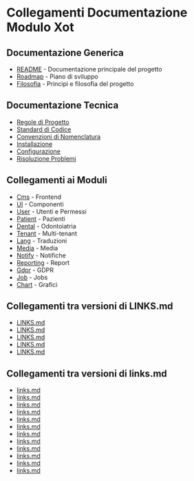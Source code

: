 # Collegamenti Documentazione Modulo Xot

## Documentazione Generica
- [README](../docs/README.md) - Documentazione principale del progetto
- [Roadmap](../docs/roadmap.md) - Piano di sviluppo
- [Filosofia](../docs/filosofia.md) - Principi e filosofia del progetto

## Documentazione Tecnica
- [Regole di Progetto](./rules/PROMPT_RULES.md)
- [Standard di Codice](./standards/CODE-STANDARDS.md)
- [Convenzioni di Nomenclatura](./conventions/naming-conventions.md)
- [Installazione](./installation.md)
- [Configurazione](./configuration.md)
- [Risoluzione Problemi](./troubleshooting.md)

## Collegamenti ai Moduli
- [Cms](../Cms/docs/README.md) - Frontend
- [UI](../UI/docs/README.md) - Componenti
- [User](../User/docs/README.md) - Utenti e Permessi
- [Patient](../Patient/docs/README.md) - Pazienti
- [Dental](../Dental/docs/README.md) - Odontoiatria
- [Tenant](../Tenant/docs/README.md) - Multi-tenant
- [Lang](../Lang/docs/README.md) - Traduzioni
- [Media](../Media/docs/README.md) - Media
- [Notify](../Notify/docs/README.md) - Notifiche
- [Reporting](../Reporting/docs/README.md) - Report
- [Gdpr](../Gdpr/docs/README.md) - GDPR
- [Job](../Job/docs/README.md) - Jobs
- [Chart](../Chart/docs/README.md) - Grafici 

## Collegamenti tra versioni di LINKS.md
* [LINKS.md](../../../Xot/docs/LINKS.md)
* [LINKS.md](../../../User/docs/LINKS.md)
* [LINKS.md](../../../UI/docs/LINKS.md)
* [LINKS.md](../../../Cms/docs/LINKS.md)
* [LINKS.md](../../../../Themes/One/docs/LINKS.md)


## Collegamenti tra versioni di links.md
* [links.md](../../Gdpr/docs/links.md)
* [links.md](../../Notify/docs/links.md)
* [links.md](ci/links.md)
* [links.md](open_sources/links.md)
* [links.md](../../User/docs/links.md)
* [links.md](../../User/docs/links.md)
* [links.md](../../UI/docs/links.md)
* [links.md](../../Lang/docs/links.md)
* [links.md](../../Job/docs/links.md)
* [links.md](../../Tenant/docs/it/links/links.md)
* [links.md](../../Cms/docs/links.md)
* [links.md](../../../Themes/One/docs/links.md)

